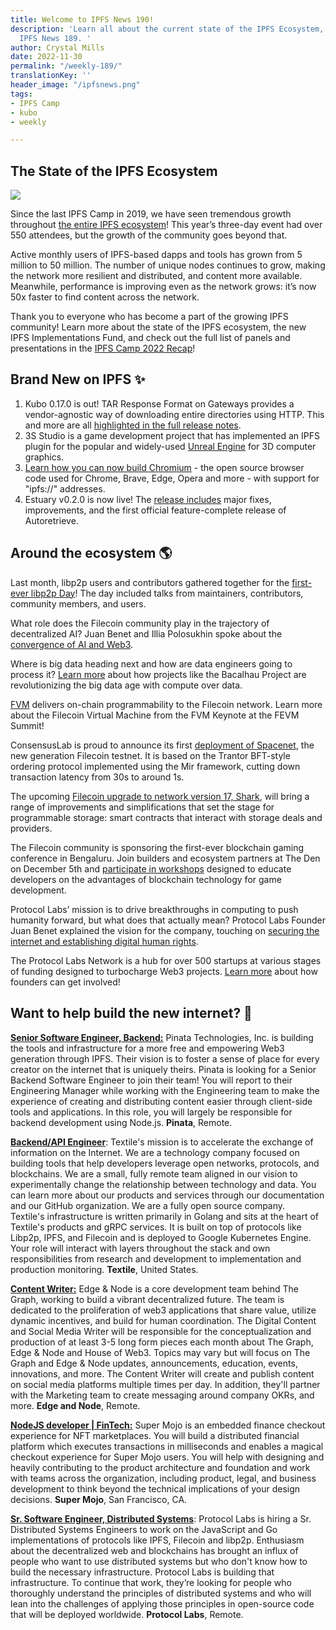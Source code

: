 ```yaml
---
title: Welcome to IPFS News 190!
description: 'Learn all about the current state of the IPFS Ecosystem, plus more in
  IPFS News 189. '
author: Crystal Mills
date: 2022-11-30
permalink: "/weekly-189/"
translationKey: ''
header_image: "/ipfsnews.png"
tags:
- IPFS Camp
- kubo
- weekly

---
```

## **The State of the IPFS Ecosystem**

![](../assets/ipfs-blog-header_-chromium-protocol-handlers-post.png)

Since the last IPFS Camp in 2019, we have seen tremendous growth throughout [the entire IPFS ecosystem](https://youtu.be/fGwhPLik3_4)! This year’s three-day event had over 550 attendees, but the growth of the community goes beyond that.

Active monthly users of IPFS-based dapps and tools has grown from 5 million to 50 million. The number of unique nodes continues to grow, making the network more resilient and distributed, and content more available. Meanwhile, performance is improving even as the network grows: it’s now 50x faster to find content across the network.

Thank you to everyone who has become a part of the growing IPFS community! Learn more about the state of the IPFS ecosystem, the new IPFS Implementations Fund, and check out the full list of panels and presentations in the [IPFS Camp 2022 Recap](https://blog.ipfs.tech/2022-11-22-ipfs-camp-22-recap/)!

## **Brand New on IPFS ✨**

1. Kubo 0.17.0 is out! TAR Response Format on Gateways provides a vendor-agnostic way of downloading entire directories using HTTP. This and more are all [highlighted in the full release notes](https://github.com/ipfs/kubo/releases/tag/v0.17.0).
2. 3S Studio is a game development project that has implemented an IPFS plugin for the popular and widely-used [Unreal Engine](https://blog.ipfs.tech/2022-11-15-3s-studio/) for 3D computer graphics.
3. [Learn how you can now build Chromium](https://blog.ipfs.tech/14-11-2022-igalia-chromium/) - the open source browser code used for Chrome, Brave, Edge, Opera and more - with support for "ipfs://" addresses.
4. Estuary v0.2.0 is now live! The [release includes](https://twitter.com/Estuary_Tech/status/1597313610019393536) major fixes, improvements, and the first official feature-complete release of Autoretrieve.

## **Around the ecosystem 🌎**

Last month, libp2p users and contributors gathered together for the [first-ever libp2p Day](https://blog.ipfs.tech/2022-11-22-libp2p-day-2022-recap/)! The day included talks from maintainers, contributors, community members, and users.

What role does the Filecoin community play in the trajectory of decentralized AI? Juan Benet and Illia Polosukhin spoke about the [convergence of AI and Web3](https://www.youtube.com/watch?v=sQZJjH2wZHw&t=2s).

Where is big data heading next and how are data engineers going to process it? [Learn more](https://www.youtube.com/watch?v=RZopDyTJ1pk) about how projects like the Bacalhau Project are revolutionizing the big data age with compute over data.

[FVM](https://www.youtube.com/watch?v=RvM-B0E9Hoc) delivers on-chain programmability to the Filecoin network. Learn more about the Filecoin Virtual Machine from the FVM Keynote at the FEVM Summit!  
  
ConsensusLab is proud to announce its first [deployment of Spacenet](https://github.com/consensus-shipyard/spacenet), the new generation Filecoin testnet. It is based on the Trantor BFT-style ordering protocol implemented using the Mir framework, cutting down transaction latency from 30s to around 1s.

The upcoming [Filecoin upgrade to network version 17, Shark](https://filecoin.io/blog/posts/filecoin-network-v17-shark-upgrade/), will bring a range of improvements and simplifications that set the stage for programmable storage: smart contracts that interact with storage deals and providers.

The Filecoin community is sponsoring the first-ever blockchain gaming conference in Bengaluru. Join builders and ecosystem partners at The Den on December 5th and [participate in workshops](https://eiusgtz4fq6.typeform.com/to/iIA5f27F?typeform-source=events.godwoken.com) designed to educate developers on the advantages of blockchain technology for game development.

Protocol Labs’ mission is to drive breakthroughs in computing to push humanity forward, but what does that actually mean? Protocol Labs Founder Juan Benet explained the vision for the company, touching on [securing the internet and establishing digital human rights](https://www.youtube.com/watch?v=8lDwBnQ9Wuc).

The Protocol Labs Network is a hub for over 500 startups at various stages of funding designed to turbocharge Web3 projects. [Learn more](https://www.youtube.com/watch?v=3JRg66DC3ok&t=3s) about how founders can get involved!

## **Want to help build the new internet? 💼**

[**Senior Software Engineer, Backend:**](https://angel.co/company/pinatacloud/jobs/2488893-senior-software-engineer-backend) Pinata Technologies, Inc. is building the tools and infrastructure for a more free and empowering Web3 generation through IPFS. Their vision is to foster a sense of place for every creator on the internet that is uniquely theirs. Pinata is looking for a Senior Backend Software Engineer to join their team! You will report to their Engineering Manager while working with the Engineering team to make the experience of creating and distributing content easier through client-side tools and applications. In this role, you will largely be responsible for backend development using Node.js. **Pinata**, Remote.

[**Backend/API Engineer**](https://www.linkedin.com/jobs/view/backend-api-engineer-at-textile-3376425642?refId=rYACbGKfnvYvqiFQ6B%2BTEQ%3D%3D&trackingId=EySJEEN839Nc6zxTail21w%3D%3D&trk=public_jobs_topcard-title): Textile's mission is to accelerate the exchange of information on the Internet. We are a technology company focused on building tools that help developers leverage open networks, protocols, and blockchains. We are a small, fully remote team aligned in our vision to experimentally change the relationship between technology and data. You can learn more about our products and services through our documentation and our GitHub organization. We are a fully open source company.  
Textile's infrastructure is written primarily in Golang and sits at the heart of Textile's products and gRPC services. It is built on top of protocols like Libp2p, IPFS, and Filecoin and is deployed to Google Kubernetes Engine. Your role will interact with layers throughout the stack and own responsibilities from research and development to implementation and production monitoring. **Textile**, United States.  
  
[**Content Writer:**](https://boards.greenhouse.io/edgeandnode/jobs/4111144005) Edge & Node is a core development team behind The Graph, working to build a vibrant decentralized future. The team is dedicated to the proliferation of web3 applications that share value, utilize dynamic incentives, and build for human coordination. The Digital Content and Social Media Writer will be responsible for the conceptualization and production of at least 3-5 long form pieces each month about The Graph, Edge & Node and House of Web3. Topics may vary but will focus on The Graph and Edge & Node updates, announcements, education, events, innovations, and more. The Content Writer will create and publish content on social media platforms multiple times per day. In addition, they'll partner with the Marketing team to create messaging around company OKRs, and more. **Edge and Node**, Remote.  
  
[**NodeJS developer | FinTech:**](https://www.linkedin.com/jobs/view/nodejs-developer-fintech-at-supermojo-3356945255?refId=8qQPjwNzIDpcuwJDzbSMow%3D%3D&trackingId=i9xHYRlVTS2pJfbq3%2F7S5A%3D%3D&trk=public_jobs_topcard-title) Super Mojo is an embedded finance checkout experience for NFT marketplaces. You will build a distributed financial platform which executes transactions in milliseconds and enables a magical checkout experience for Super Mojo users. You will help with designing and heavily contributing to the product architecture and foundation and work with teams across the organization, including product, legal, and business development to think beyond the technical implications of your design decisions. **Super Mojo**, San Francisco, CA.  
  
[**Sr. Software Engineer, Distributed Systems**](https://boards.greenhouse.io/protocollabs/jobs/4283628004): Protocol Labs is hiring a Sr. Distributed Systems Engineers to work on the JavaScript and Go implementations of protocols like IPFS, Filecoin and libp2p. Enthusiasm about the decentralized web and blockchains has brought an influx of people who want to use distributed systems but who don't know how to build the necessary infrastructure. Protocol Labs is building that infrastructure. To continue that work, they’re looking for people who thoroughly understand the principles of distributed systems and who will lean into the challenges of applying those principles in open-source code that will be deployed worldwide. **Protocol Labs**, Remote.